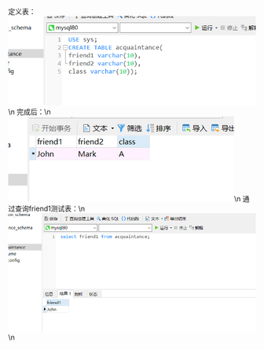 定义表：
![1](https://github.com/PanPerfume/Pan2/blob/master/第三周作业/homework1/微信图片_20200315202434.png)\n
完成后：\n
![1](https://github.com/PanPerfume/Pan2/blob/master/第三周作业/homework1/微信图片_202003152024341.png)\n
通过查询friend1测试表：\n
![1](https://github.com/PanPerfume/Pan2/blob/master/第三周作业/homework1/微信图片_202003152024342.png)\n
